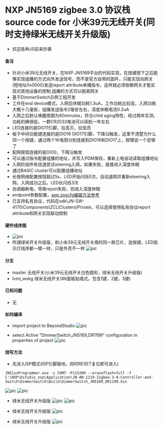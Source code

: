 # NXP JN5169 zigbee 3.0 协议栈source code for 小米39元无线开关(同时支持绿米无线开关升级版)
- 欢迎各种JS前来抄袭

#### 备注
- 针对小米39元无线开关，在NXP JN5169平台的代码实现，在按键按下之后能够实现组播的方式向外发送信号，而不是官方自带的固件，只能实现向网关(短地址0x0000)发送report attribute单播指令，这样就必须依赖网关才能实现对其他设备的控制,组播的方式可以脱离网关
- 基于DimmerSwitch示例工程开发
- 工作在end device模式，入网后休眠功耗1.3uA，工作功耗比较高，入网功耗大概十几毫安，组播发送指令2毫安左右，深度休眠电流0.2uA
- 入网之后默认唤醒周期为60minutes，符合child aging特性，经过两年实测，功耗的确很低，一颗CR2032电池可以续航一年左右
- LED连接的是DIO11引脚，拉高灭，拉低亮
- 板子中间功能键连接的是DIO16 DIO17引脚，下降沿触发，这里不清楚为什么同一个按键，通过两个1K电阻分别连接到DIO16和DIO17上，按理说一个足够了
- 配网按钮连接的是DIO0，下降沿触发
- 可以通过指令配置组播的地址，并写入PDM保存，重新上电自动读取组播地址
- 入网阶段所有信道尝试steering入网，如果失败，直接进入深度休眠
- 通过BASIC cluster可以配置组播地址
- 长按网络配置按钮超过5s，LED开始闪烁5次，自动退网并重新steering入网，入网成功之后，LED长闪烁3次
- 协调器断电，导致rejoin失败，则进入深度休眠
- endpoint参数配置，[app.zpscfg编辑方法参考](https://blog.csdn.net/code_style/article/details/90487512)
- 已支持私有协议，代码在sdk\JN-SW-4170\Components\ZCL\Clusters\Private，可以选择使用私有协议report attribute和网关实现联动控制

#### 硬件线序图
- ![pic](https://img-blog.csdnimg.cn/20190527165744956.png?x-oss-process=image/watermark,type_ZmFuZ3poZW5naGVpdGk,shadow_10,text_aHR0cHM6Ly9ibG9nLmNzZG4ubmV0L2NvZGVfc3R5bGU=,size_16,color_FFFFFF,t_70)
- 所谓绿米开关升级版，和小米39元无线开关用的同一款芯片，连按键，LED指示灯线序都一模一样，只是外壳不一样
![pic](wire.png)

#### 分支
- master 无线开关(小米39元无线开关白色圆形，绿米无线开关升级版)
- lvmi_wxkg 绿米无线开关(86面板贴墙式，包含1键，2键，3键)

#### 已知问题
- 无

#### 如何编译
- import project to BeyondStudio 
![pic](how2build_0.png)

- select Active "DimmerSwitch,JN5169,DR1199" configuration in properties of project
![pic](how2build_1.png)

#### 烧写方法
- 先进入ISP模式(ISP引脚接地，同时RESET复位即可进入)
```
JN51xxProgrammer.exe -s COM7 -P115200 --eraseflash=full -f C:\NXP\bstudio_nxp\Application\JN-AN-1219-Zigbee-3-0-Controller-and-Switch\DimmerSwitch\Build\DimmerSwitch_JN5169_DR1199.bin
```

![pic](https://am.zdmimg.com/201603/10/56e1344deed61.jpg_e680.jpg)
![pic](https://am.zdmimg.com/201609/25/57e74c058d09f.jpg_e600.jpg)

- 绿米无线开关升级版 
![pic](pic3.jpg)
![pic](pic0.jpg)

- 绿米无线开关升级版
![pic](pic1.jpg)

- 绿米无线开关升级版
![pic](pic2.jpg)
